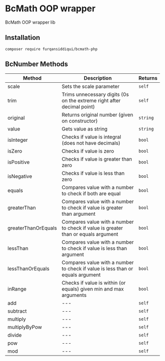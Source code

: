 # BcMath OOP wrapper

BcMath OOP wrapper lib

## Installation

`composer require furqansiddiqui/bcmath-php`

## BcNumber Methods

Method | Description | Returns
--- | --- | ---
scale | Sets the scale parameter | `self`
trim | Trims unnecessary digits (0s on the extreme right after decimal point) | `self`
original | Returns original number (given on constructor) | `string`
value | Gets value as string | `string`
isInteger | Checks if value is integral (does not have decimals) | `bool`
isZero | Checks if value is zero | `bool`
isPositive| Checks if value is greater than zero | `bool`
isNegative| Checks if value is less than zero | `bool`
equals | Compares value with a number to check if both are equal | `bool`
greaterThan | Compares value with a number to check if value is greater than argument | `bool`
greaterThanOrEquals | Compares value with a number to check if value is greater than or equals argument | `bool`
lessThan | Compares value with a number to check if value is less than argument | `bool`
lessThanOrEquals | Compares value with a number to check if value is less than or equals argument | `bool`
inRange |  Checks if value is within (or equals) given min and max arguments | `bool`
add | *---* | `self`
subtract | *---* | `self`
multiply | *---* | `self`
multiplyByPow | *---* | `self`
divide | *---* | `self`
pow | *---* | `self`
mod | *---* | `self`